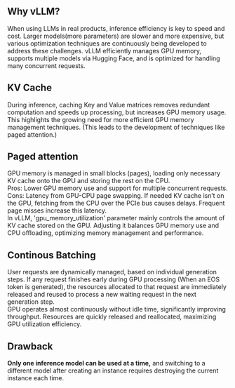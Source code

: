 ## Why vLLM?
When using LLMs in real products, inference efficiency is key to speed and cost. Larger models(more parameters) are slower and more expensive, but various optimization techniques are continuously being developed to address these challenges. vLLM efficiently manages GPU memory, supports multiple models via Hugging Face, and is optimized for handling many concurrent requests.  

## KV Cache
During inference, caching Key and Value matrices removes redundant computation and speeds up processing, but increases GPU memory usage. This highlights the growing need for more efficient GPU memory management techniques. (This leads to the development of techniques like paged attention.)  

## Paged attention
GPU memory is managed in small blocks (pages), loading only necessary KV cache onto the GPU and storing the rest on the CPU.  
Pros: Lower GPU memory use and support for multiple concurrent requests.  
Cons: Latency from GPU-CPU page swapping. If needed KV cache isn’t on the GPU, fetching from the CPU over the PCIe bus causes delays. Frequent page misses increase this latency.  
In vLLM, 'gpu_memory_utilization' parameter mainly controls the amount of KV cache stored on the GPU. Adjusting it balances GPU memory use and CPU offloading, optimizing memory management and performance.  

## Continous Batching
User requests are dynamically managed, based on individual generation steps.
If any request finishes early during GPU processing (When an EOS token is generated),
the resources allocated to that request are immediately released and reused to process a new waiting request in the next generation step.  
GPU operates almost continuously without idle time, significantly improving throughput. Resources are quickly released and reallocated, maximizing GPU utilization efficiency.

## Drawback
**Only one inference model can be used at a time,** and switching to a different model after creating an instance requires destroying the current instance each time.  

